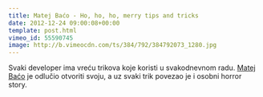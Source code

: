 ```yaml
---
title: Matej Baćo - Ho, ho, ho, merry tips and tricks
date: 2012-12-24 09:00:08+00:00
template: post.html
vimeo_id: 55590745
image: http://b.vimeocdn.com/ts/384/792/384792073_1280.jpg
---
```


Svaki developer ima vreću trikova koje koristi u svakodnevnom radu. [Matej
Baćo](http://twitter.com/matejbaco) je odlučio otvoriti svoju, a uz svaki trik
povezao je i osobni horror story.
